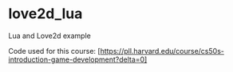 # love2d_lua

Lua and Love2d example

Code used for this course: [https://pll.harvard.edu/course/cs50s-introduction-game-development?delta=0]
